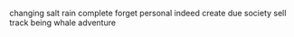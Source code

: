 changing salt rain complete forget personal indeed create due society sell track being whale adventure